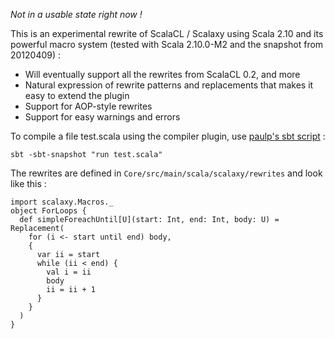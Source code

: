 *Not in a usable state right now !*

This is an experimental rewrite of ScalaCL / Scalaxy using Scala 2.10 and its powerful macro system (tested with Scala 2.10.0-M2 and the snapshot from 20120409) :

*   Will eventually support all the rewrites from ScalaCL 0.2, and more
*   Natural expression of rewrite patterns and replacements that makes it easy to extend the plugin
*   Support for AOP-style rewrites
*   Support for easy warnings and errors

To compile a file test.scala using the compiler plugin, use [paulp's sbt script](https://github.com/paulp/sbt-extras) :

    sbt -sbt-snapshot "run test.scala"
    
The rewrites are defined in `Core/src/main/scala/scalaxy/rewrites` and look like this :

	import scalaxy.Macros._
	object ForLoops {
	  def simpleForeachUntil[U](start: Int, end: Int, body: U) = Replacement(
		for (i <- start until end) body,
		{
		  var ii = start
		  while (ii < end) {
			val i = ii
			body
			ii = ii + 1  
		  }
		}
	  )
	}

